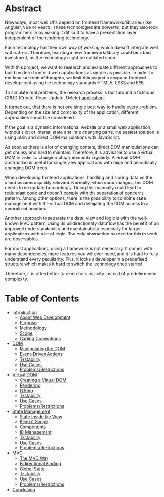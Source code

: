 # Abstract

Nowadays, most web UI's depend on frontend frameworks/libraries (like Angular, Vue or React). These technologies are powerful, but they also lock programmers in by making it difficult to have a presentation layer independent of the rendering technology.

Each technology has their own _way of working_ which doesn't integrate well with others. Therefore, learning a new framework/library could be a bad investment, as the technology might be outdated soon.

With this project, we want to research and evaluate different approaches to build modern frontend web applications as simple as possible. In order to not lose our train of thoughts, we limit this project's scope to frontend development using the technology standards HTML5, CSS3 and ES6.

To simulate real problems, the research process is built around a fictitious CRUD (Create, Read, Update, Delete) [application](../huerto).

It turned out, that there is not one single best way to handle every problem. Depending on the size and complexity of the application, different approaches should be considered.

If the goal is a dynamic informational website or a small web application, without a lot of internal state and little changing parts, the easiest solution is using plain and direct DOM maipulations with JavaScript.

As soon as there is a lot of changing content, direct DOM manipulations can get chunky and hard to maintain. Therefore, it is advisable to use a virtual DOM in order to change multiple elements regularly. A virtual DOM abstraction is useful for single view applications with huge and periodically changing DOM trees.

When developing frontend applications, handling and storing data on the client becomes quickly relevant. Normally, when state changes, the DOM needs to be updated accordingly. Doing this manually could lead to redundant code and doesn't comply with the separation of concerns pattern. Among other options, there is the possibility to combine state management with the virtual DOM and delegating the DOM access to a centralized location.

Another approach to separate the data, view and logic is with the well-known MVC pattern. Using its unidirectionally dataflow has the benefit of an improved understandability and maintainability especially for larger applications with a lot of logic. The only abstraction needed for this to work are observables.

For most applications, using a framework is not necessary. It comes with many dependencies, more features you will ever need, and it is hard to fully understand every peculiarity. Plus, it locks a developer in a predefined structure which makes it hard to switch the technology once started.

Therefore, it is often better to reach for simplicity instead of predetermined complexity.

# Table of Contents

* [Introduction](01-Introduction.md)
  * [About Web Development](01-Introduction.md#about-web-development)
  * [Purpose](01-Introduction.md#purpose)
  * [Methodology](01-Introduction.md#methodology)
  * [Scope](01-Introduction.md#scope)
  * [Coding Conventions](01-Introduction.md#coding-conventions)
* [DOM](02-DOM.md)
  * [Manipulating the DOM](02-DOM.md#manipulating-the-dom)
  * [Event-Driven Actions](02-DOM.md#event-driven-actions)
  * [Testability](02-DOM.md#testability)
  * [Use Cases](02-DOM.md#use-cases)
  * [Problems/Restrictions](02-DOM.md#problems--restrictions)
* [Virtual DOM](03-Virtual-DOM.md)
  * [Creating a Virtual DOM](03-Virtual-DOM.md#creating-a-virtual-dom)
  * [Rendering](03-Virtual-DOM.md#rendering)
  * [Diffing](03-Virtual-DOM.md#diffing)
  * [Testability](03-Virtual-DOM.md#testability)
  * [Use Cases](03-Virtual-DOM.md#use-cases)
  * [Problems/Restrictions](03-Virtual-DOM.md#problems--restrictions)
* [State Management](04-State-Management.md)
  * [State Inside the View](04-State-Management.md#state-inside-the-view)
  * [Keep it Simple](04-State-Management.md#keep-it-simple)
  * [Components](04-State-Management.md#components)
  * [ID Management](04-State-Management.md#id-management)
  * [Testability](04-State-Management.md#testability)
  * [Use Cases](04-State-Management.md#use-cases)
  * [Problems/Restrictions](04-State-Management.md#problems--restrictions)
* [MVC](05-MVC.md)
  * [The MVC Way](05-MVC.md#the-mvc-way)
  * [Bidirectional Binding](05-MVC.md#bidirectional-binding)
  * [Global State](05-MVC.md#global-state)
  * [Testability](05-MVC.md#testability)
  * [Use Cases](05-MVC.md#use-cases)
  * [Problems/Restrictions](05-MVC.md#problems--restrictions)
* [Conclusion](06-Conclusion.md)
